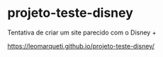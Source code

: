 # projeto-teste-disney
Tentativa de criar um site parecido com o Disney +

https://leomarqueti.github.io/projeto-teste-disney/
